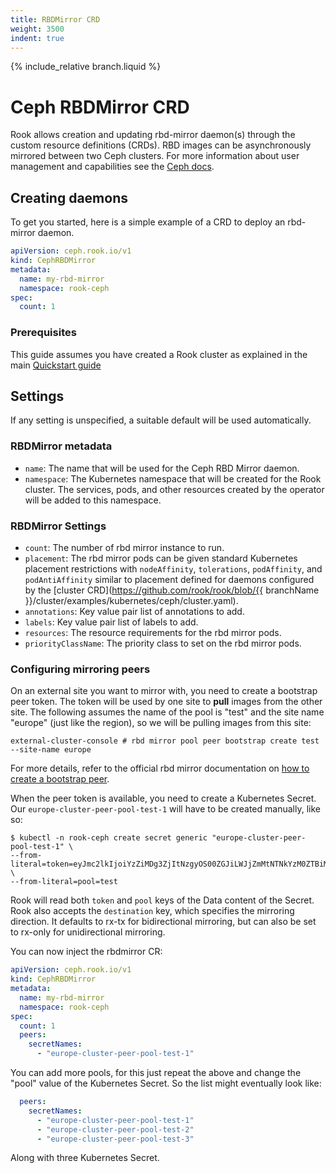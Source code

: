 ```yaml
---
title: RBDMirror CRD
weight: 3500
indent: true
---
```

{% include_relative branch.liquid %}

# Ceph RBDMirror CRD

Rook allows creation and updating rbd-mirror daemon(s) through the custom resource definitions (CRDs).
RBD images can be asynchronously mirrored between two Ceph clusters.
For more information about user management and capabilities see the [Ceph docs](https://docs.ceph.com/docs/master/rbd/rbd-mirroring/).

## Creating daemons

To get you started, here is a simple example of a CRD to deploy an rbd-mirror daemon.

```yaml
apiVersion: ceph.rook.io/v1
kind: CephRBDMirror
metadata:
  name: my-rbd-mirror
  namespace: rook-ceph
spec:
  count: 1
```

### Prerequisites

This guide assumes you have created a Rook cluster as explained in the main [Quickstart guide](quickstart.md)

## Settings

If any setting is unspecified, a suitable default will be used automatically.

### RBDMirror metadata

* `name`: The name that will be used for the Ceph RBD Mirror daemon.
* `namespace`: The Kubernetes namespace that will be created for the Rook cluster. The services, pods, and other resources created by the operator will be added to this namespace.

### RBDMirror Settings

* `count`: The number of rbd mirror instance to run.
* `placement`: The rbd mirror pods can be given standard Kubernetes placement restrictions with `nodeAffinity`, `tolerations`, `podAffinity`, and `podAntiAffinity` similar to placement defined for daemons configured by the [cluster CRD](https://github.com/rook/rook/blob/{{ branchName }}/cluster/examples/kubernetes/ceph/cluster.yaml).
* `annotations`: Key value pair list of annotations to add.
* `labels`: Key value pair list of labels to add.
* `resources`: The resource requirements for the rbd mirror pods.
* `priorityClassName`: The priority class to set on the rbd mirror pods.

### Configuring mirroring peers

On an external site you want to mirror with, you need to create a bootstrap peer token.
The token will be used by one site to **pull** images from the other site.
The following assumes the name of the pool is "test" and the site name "europe" (just like the region), so we will be pulling images from this site:

```console
external-cluster-console # rbd mirror pool peer bootstrap create test --site-name europe
```

For more details, refer to the official rbd mirror documentation on [how to create a bootstrap peer](https://docs.ceph.com/docs/master/rbd/rbd-mirroring/#bootstrap-peers).

When the peer token is available, you need to create a Kubernetes Secret.
Our `europe-cluster-peer-pool-test-1` will have to be created manually, like so:

```console
$ kubectl -n rook-ceph create secret generic "europe-cluster-peer-pool-test-1" \
--from-literal=token=eyJmc2lkIjoiYzZiMDg3ZjItNzgyOS00ZGJiLWJjZmMtNTNkYzM0ZTBiMzVkIiwiY2xpZW50X2lkIjoicmJkLW1pcnJvci1wZWVyIiwia2V5IjoiQVFBV1lsWmZVQ1Q2RGhBQVBtVnAwbGtubDA5YVZWS3lyRVV1NEE9PSIsIm1vbl9ob3N0IjoiW3YyOjE5Mi4xNjguMTExLjEwOjMzMDAsdjE6MTkyLjE2OC4xMTEuMTA6Njc4OV0sW3YyOjE5Mi4xNjguMTExLjEyOjMzMDAsdjE6MTkyLjE2OC4xMTEuMTI6Njc4OV0sW3YyOjE5Mi4xNjguMTExLjExOjMzMDAsdjE6MTkyLjE2OC4xMTEuMTE6Njc4OV0ifQ== \
--from-literal=pool=test
```

Rook will read both `token` and `pool` keys of the Data content of the Secret.
Rook also accepts the `destination` key, which specifies the mirroring direction.
It defaults to rx-tx for bidirectional mirroring, but can also be set to rx-only for unidirectional mirroring.

You can now inject the rbdmirror CR:

```yaml
apiVersion: ceph.rook.io/v1
kind: CephRBDMirror
metadata:
  name: my-rbd-mirror
  namespace: rook-ceph
spec:
  count: 1
  peers:
    secretNames:
      - "europe-cluster-peer-pool-test-1"
```

You can add more pools, for this just repeat the above and change the "pool" value of the Kubernetes Secret.
So the list might eventually look like:

```yaml
  peers:
    secretNames:
      - "europe-cluster-peer-pool-test-1"
      - "europe-cluster-peer-pool-test-2"
      - "europe-cluster-peer-pool-test-3"
```

Along with three Kubernetes Secret.
